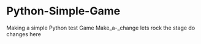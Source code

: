 # Python-Simple-Game
Making a simple Python test Game
Make_a-_change
lets rock the stage
do changes here



